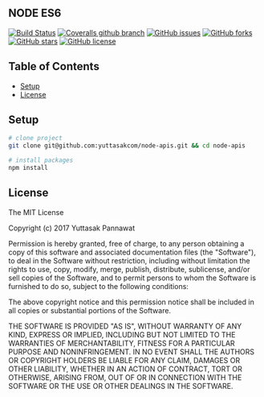 ## NODE ES6

[![Build Status](https://travis-ci.org/yuttasakcom/NodeES6.svg?branch=master)](https://travis-ci.org/yuttasakcom/NodeES6)
[![Coveralls github branch](https://img.shields.io/coveralls/github/yuttasakcom/NodeES6/master.svg)](https://coveralls.io/github/yuttasakcom/NodeES6?branch=master)
[![GitHub issues](https://img.shields.io/github/issues/yuttasakcom/NodeES6.svg)](https://github.com/yuttasakcom/NodeES6/issues)
[![GitHub forks](https://img.shields.io/github/forks/yuttasakcom/NodeES6.svg)](https://github.com/yuttasakcom/NodeES6/network)
[![GitHub stars](https://img.shields.io/github/stars/yuttasakcom/NodeES6.svg)](https://github.com/yuttasakcom/NodeES6/stargazers)
[![GitHub license](https://img.shields.io/github/license/yuttasakcom/NodeES6.svg)](https://github.com/yuttasakcom/NodeES6/blob/master/LICENSE)

## Table of Contents

* [Setup](#setup)
* [License](#license)

## Setup

```bash
# clone project
git clone git@github.com:yuttasakcom/node-apis.git && cd node-apis

# install packages
npm install
```

## License

The MIT License

Copyright (c) 2017 Yuttasak Pannawat

Permission is hereby granted, free of charge, to any person obtaining a copy of this software and associated documentation files (the "Software"), to deal in the Software without restriction, including without limitation the rights to use, copy, modify, merge, publish, distribute, sublicense, and/or sell copies of the Software, and to permit persons to whom the Software is furnished to do so, subject to the following conditions:

The above copyright notice and this permission notice shall be included in all copies or substantial portions of the Software.

THE SOFTWARE IS PROVIDED "AS IS", WITHOUT WARRANTY OF ANY KIND, EXPRESS OR IMPLIED, INCLUDING BUT NOT LIMITED TO THE WARRANTIES OF MERCHANTABILITY, FITNESS FOR A PARTICULAR PURPOSE AND NONINFRINGEMENT. IN NO EVENT SHALL THE AUTHORS OR COPYRIGHT HOLDERS BE LIABLE FOR ANY CLAIM, DAMAGES OR OTHER LIABILITY, WHETHER IN AN ACTION OF CONTRACT, TORT OR OTHERWISE, ARISING FROM, OUT OF OR IN CONNECTION WITH THE SOFTWARE OR THE USE OR OTHER DEALINGS IN THE SOFTWARE.
